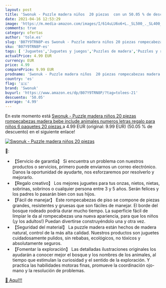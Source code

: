 ```yaml
---
layout: post
title: 'Swonuk - Puzzle madera niños  20 piezas  con un 50.05 % de descuento'
date: 2021-04-16 12:53:29
image: 'https://m.media-amazon.com/images/I/614uLU6o6+L._SL500_._SL400_.jpg'
comments: true
category: ofertas
author: 'tole.es'
slug: 'B07Y9TRN8P-es Swonuk - Puzzle madera niños 20 piezas rompecabezas madera...'
sku: 'B07Y9TRN8P-es'
tags: [ 'Juguetes','Juguetes y juegos','Puzzles de madera','Puzzles y rompecabezas','puzzle','rompecabezas','swonuk', ]
actualPrice: 4.99 EUR
currency: EUR
price: 4.99
comparePrice: 9.99 EUR
prodname: 'Swonuk - Puzzle madera niños  20 piezas rompecabezas madera bebe  include animales  numeros  letras  regalo para niños 6 paquetes  20 piezas '
country: 'es'
flag: '🇪🇸'
brand: 'Swonuk'
buyurl: 'https://www.amazon.es/dp/B07Y9TRN8P/?tag=tolees-21'
descuento: '50.05'
average: '4.99'
---
```


En este momento está [Swonuk - Puzzle madera niños  20 piezas rompecabezas madera bebe  include animales  numeros  letras  regalo para niños 6 paquetes  20 piezas ](https://www.amazon.es/dp/B07Y9TRN8P/?tag=tolees-21) a 4.99 EUR (original: 9.99 EUR) (50.05 %  de descuento) en el siguiente enlace!

[![Swonuk - Puzzle madera niños  20 piezas ](https://m.media-amazon.com/images/I/614uLU6o6+L._SL500_._SL400_.jpg)](https://www.amazon.es/dp/B07Y9TRN8P/?tag=tolees-21)

🔎:

- 【Servicio de garantía】 Si encuentra un problema con nuestros productos o servicios, primero puede enviarnos un correo electrónico. Danos la oportunidad de ayudarte, nos esforzaremos por resolverlo y mejorarlo.
- 【Regalo creativo】 Los mejores juguetes para tus onzas, nietos, nietas, sobrinas, sobrinos o cualquier persona entre 3 y 5 años. Serán felices y los padres lo pasarán bien con sus hijos.
- 【Fácil de manejar】 Este rompecabezas de piso se compone de piezas grandes, resistentes y gruesas que son fáciles de manejar. El borde del bosque rodeado podría durar mucho tiempo. La superficie fácil de limpiar le da al rompecabezas una nueva apariencia, para que los niños (¡y los adultos!) Puedan divertirse construyéndolo una y otra vez.
- 【Seguridad del material】 La puzzle madera están hechos de madera natural, control de la más alta calidad. Nuestros productos son juguetes cuidadosamente pulidos, sin rebabas, ecológicos, no tóxicos y absolutamente seguros.
- 【Fomentar la exploración】 Las detalladas ilustraciones originales los ayudarán a conocer mejor el bosque y los nombres de los animales, al tiempo que estimulan la curiosidad y el sentido de la exploración. Y practica las habilidades motoras finas, promueve la coordinación ojo-mano y la resolución de problemas.

[🛒 Aquí!!!](https://www.amazon.es/dp/B07Y9TRN8P/?tag=tolees-21)
